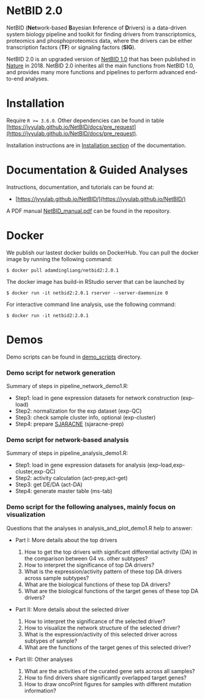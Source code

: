 # NetBID 2.0
NetBID (**Net**work-based **B**ayesian **I**nference of **D**rivers) is a data-driven system biology pipeline and toolkit for finding drivers from transcriptomics, proteomics and phosphoproteomics data, where the drivers can be either transcription factors (**TF**) or signaling factors (**SIG**).

NetBID 2.0 is an upgraded version of [NetBID 1.0](https://github.com/jyyulab/NetBID/releases/tag/1.0.0) that has been published in [Nature]((https://www.nature.com/articles/s41586-018-0177-0)) in 2018. NetBID 2.0 inherites all the main functions from NetBID 1.0, and provides many more functions and pipelines to perform advanced end-to-end analyses.

# Installation

Require ```R >= 3.6.0```. Other dependencies can be found in table [https://jyyulab.github.io/NetBID/docs/pre_request](https://jyyulab.github.io/NetBID/docs/pre_request).

Installation instructions are in [Installation section](https://jyyulab.github.io/NetBID/) of the documentation.


# Documentation & Guided Analyses

Instructions, documentation, and tutorials can be found at: 

+ [https://jyyulab.github.io/NetBID/](https://jyyulab.github.io/NetBID/)

A PDF manual [NetBID_manual.pdf](https://github.com/jyyulab/NetBID/blob/master/NetBID_manual.pdf) can be found in the repository.


# Docker
We publish our lastest docker builds on DockerHub. You can pull the docker image by running the following command:

```$ docker pull adamdingliang/netbid2:2.0.1```

The docker image has build-in RStudio server that can be launched by

```$ docker run -it netbid2:2.0.1 rserver --server-daemonize 0```

For interactive command line analysis, use the following command:

```$ docker run -it netbid2:2.0.1```

# Demos
Demo scripts can be found in [demo_scripts](https://github.com/jyyulab/NetBID/tree/master/demo_scripts) directory.

### Demo script for network generation 
Summary of steps in pipeline_network_demo1.R:

+ Step1: load in gene expression datasets for network construction (exp-load)
+ Step2: normalization for the exp dataset (exp-QC)
+ Step3: check sample cluster info, optional (exp-cluster)
+ Step4: prepare [SJARACNE](https://github.com/jyyulab/SJARACNe) (sjaracne-prep)

### Demo script for network-based analysis
Summary of steps in pipeline_analysis_demo1.R:

+ Step1: load in gene expression datasets for analysis (exp-load,exp-cluster,exp-QC)
+ Step2: activity calculation (act-prep,act-get)
+ Step3: get DE/DA (act-DA)
+ Step4: generate master table (ms-tab)

### Demo script for the following analyses, mainly focus on visualization
Questions that the analyses in analysis_and_plot_demo1.R help to answer:

+ Part I: More details about the top drivers
	1. How to get the top drivers with significant differential activity (DA) in the comparison between G4 vs. other subtypes?
	2. How to interpret the significance of top DA drivers?
	3. What is the expression/activity pattern of these top DA drivers across sample subtypes?
	4. What are the biological functions of these top DA drivers?
	5. What are the biological functions of the target genes of these top DA drivers?

+ Part II: More details about the selected driver
	1. How to interpret the significance of the selected driver?
	2. How to visualize the network structure of the selected driver?
	3. What is the expression/activity of this selected driver across subtypes of sample?
	4. What are the functions of the target genes of this selected driver?

+ Part III: Other analyses
	1. What are the activities of the curated gene sets across all samples?
	2. How to find drivers share significantly overlapped target genes?
	3. How to draw oncoPrint figures for samples with different mutation information?


